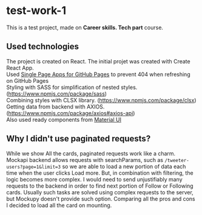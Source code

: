 # test-work-1
This is a test project, made on **Career skills. Tech part** course.

## Used technologies
The project is created on React. The initial projet was created with Create React App. \
Used [Single Page Apps for GitHub Pages](https://github.com/rafgraph/spa-github-pages) to prevent 404 when refreshing on GitHub Pages \
Styling with SASS for simplification of nested styles. (https://www.npmjs.com/package/sass) \
Combining styles with CLSX library. (https://www.npmjs.com/package/clsx) \
Getting data from backend with AXIOS. (https://www.npmjs.com/package/axios#axios-api) \
Also used ready components from [Material UI](https://mui.com/)

## Why I didn't use paginated requests?
While we show All the cards, paginated requests work like a charm. Mockapi backend allows requests with searchParams, such as ```/tweeter-users?page=1&limit=3``` so we are able to load a new portion of data each time when the user clicks Load more.
But, in combination with filtering, the logic becomes more complex. I would need to send unjustifiably many requests to the backend in order to find next portion of Follow or Following cards. Usually such tasks are solved using complex requests to the server, but Mockupy doesn't provide such option.
Comparing all the pros and cons I decided to load all the card on mounting.